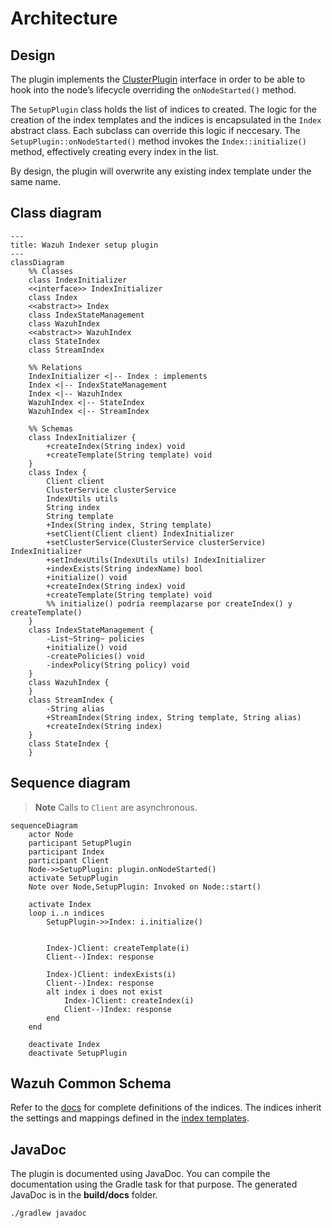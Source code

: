 # Architecture

## Design

The plugin implements the [ClusterPlugin](https://github.com/opensearch-project/OpenSearch/blob/3.1.0/server/src/main/java/org/opensearch/plugins/ClusterPlugin.java) interface in order to be able to hook into the node’s lifecycle overriding the `onNodeStarted()` method.

The `SetupPlugin` class holds the list of indices to created. The logic for the creation of the index templates and the indices is encapsulated in the `Index` abstract class. Each subclass can override this logic if neccesary. The `SetupPlugin::onNodeStarted()` method invokes the `Index::initialize()` method, effectively creating every index in the list.

By design, the plugin will overwrite any existing index template under the same name.

## Class diagram

```mermaid
---
title: Wazuh Indexer setup plugin
---
classDiagram
    %% Classes
    class IndexInitializer
    <<interface>> IndexInitializer
    class Index
    <<abstract>> Index
    class IndexStateManagement
    class WazuhIndex
    <<abstract>> WazuhIndex
    class StateIndex
    class StreamIndex

    %% Relations
    IndexInitializer <|-- Index : implements
    Index <|-- IndexStateManagement
    Index <|-- WazuhIndex
    WazuhIndex <|-- StateIndex
    WazuhIndex <|-- StreamIndex

    %% Schemas
    class IndexInitializer {
        +createIndex(String index) void
        +createTemplate(String template) void
    }
    class Index {
        Client client
        ClusterService clusterService
        IndexUtils utils
        String index
        String template
        +Index(String index, String template)
        +setClient(Client client) IndexInitializer
        +setClusterService(ClusterService clusterService) IndexInitializer
        +setIndexUtils(IndexUtils utils) IndexInitializer
        +indexExists(String indexName) bool
        +initialize() void
        +createIndex(String index) void
        +createTemplate(String template) void
        %% initialize() podría reemplazarse por createIndex() y createTemplate()
    }
    class IndexStateManagement {
        -List~String~ policies
        +initialize() void
        -createPolicies() void
        -indexPolicy(String policy) void
    }
    class WazuhIndex {
    }
    class StreamIndex {
        -String alias
        +StreamIndex(String index, String template, String alias)
        +createIndex(String index)
    }
    class StateIndex {
    }
```

## Sequence diagram

> **Note** Calls to `Client` are asynchronous.


```mermaid
sequenceDiagram
    actor Node
    participant SetupPlugin
    participant Index
    participant Client
    Node->>SetupPlugin: plugin.onNodeStarted()
    activate SetupPlugin
    Note over Node,SetupPlugin: Invoked on Node::start()

    activate Index
    loop i..n indices
        SetupPlugin->>Index: i.initialize()


        Index-)Client: createTemplate(i)
        Client--)Index: response

        Index-)Client: indexExists(i)
        Client--)Index: response
        alt index i does not exist
            Index-)Client: createIndex(i)
            Client--)Index: response
        end
    end

    deactivate Index
    deactivate SetupPlugin
```

## Wazuh Common Schema

Refer to the [docs](https://github.com/wazuh/wazuh-indexer-plugins/tree/main/ecs) for complete definitions of the indices. The indices inherit the settings and mappings defined in the [index templates](https://github.com/wazuh/wazuh-indexer-plugins/tree/main/plugins/setup/src/main/resources).

## JavaDoc

The plugin is documented using JavaDoc. You can compile the documentation using the Gradle task for that purpose. The generated JavaDoc is in the **build/docs** folder.

```bash
./gradlew javadoc
```